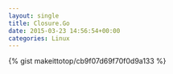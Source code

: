 ```yaml
---
layout: single                                                                                                              
title: Closure.Go                                                                                                                       
date: 2015-03-23 14:56:54+00:00                                                                                                                        
categories: Linux                                                                                                                
---                                                                                                                              
```


{% gist makeittotop/cb9f07d69f70f0d9a133 %}                                                                                                           

